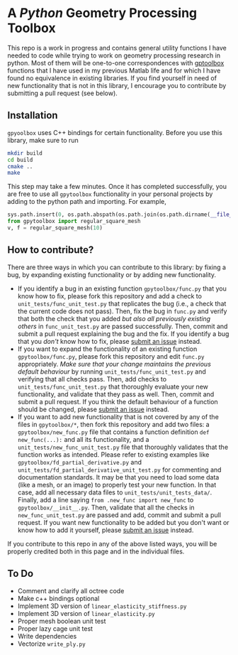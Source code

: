 # A *Python* Geometry Processing Toolbox

This repo is a work in progress and contains general utility functions I have
needed to code while trying to work on geometry processing research in python.
Most of them will be one-to-one correspondences with
[gptoolbox](https://github.com/alecjacobson/gptoolbox) functions that I have
used in my previous Matlab life and for which I have found no equivalence in
existing libraries. If you find yourself in need of new functionality that is
not in this library, I encourage you to contribute by submitting a pull request
(see below).

## Installation

`gpyoolbox` uses C++ bindings for certain functionality. Before you use this
library, make sure to run
```bash
mkdir build
cd build
cmake ..
make
```
This step may take a few minutes. Once it has completed successfully, you are
free to use all `gpytoolbox` functionality in your personal projects by adding
to the python path and importing. For example,
```python
sys.path.insert(0, os.path.abspath(os.path.join(os.path.dirname(__file__), '../ext/gpytoolbox')))
from gpytoolbox import regular_square_mesh
v, f = regular_square_mesh(10)
```



## How to contribute?

There are three ways in which you can contribute to this library: by fixing a
bug, by expanding existing functionality or by adding new functionality.

- If you identify a bug in an existing function `gpytoolbox/func.py` that you
  know how to fix, please fork this repository and add a check to
  `unit_tests/func_unit_test.py` that replicates the bug (i.e., a check that the
  current code does not pass). Then, fix the bug in `func.py` and verify that
  both the check that you added *but also all previously existing others* in
  `func_unit_test.py` are passed successfully. Then, commit and submit a pull
  request explaining the bug and the fix. If you identify a bug that you *don't*
  know how to fix, please [submit an
  issue](https://github.com/sgsellan/gpytoolbox/issues) instead.
- If you want to expand the functionality of an existing function
  `gpytoolbox/func.py`, please fork this repository and edit `func.py`
  appropriately. *Make sure that your change maintains the previous default
  behaviour* by running `unit_tests/func_unit_test.py` and verifying that all
  checks pass. Then, add checks to `unit_tests/func_unit_test.py` that
  thoroughly evaluate your new functionality, and validate that they pass as
  well. Then, commit and submit a pull request. If you think the default
  behaviour of a function should be changed, please [submit an
  issue](https://github.com/sgsellan/gpytoolbox/issues) instead.
- If you want to add new functionality that is not covered by any of the files
  in `gpytoolbox/*`, then fork this repository and add two files: a
  `gpytoolbox/new_func.py` file that contains a function definition `def
  new_func(...):` and all its functionality, and a
  `unit_tests/new_func_unit_test.py` file that thoroughly validates that the
  function works as intended. Please refer to existing examples like
  `gpytoolbox/fd_partial_derivative.py` and
  `unit_tests/fd_partial_derivative_unit_test.py` for commenting and
  documentation standards. It may be that you need to load some data (like a
  mesh, or an image) to properly test your new function. In that case, add all
  necessary data files to `unit_tests/unit_tests_data/`. Finally, add a line
  saying `from .new_func import new_func` to `gpytoolbox/__init__.py`. Then,
  validate that all the checks in `new_func_unit_test.py` are passed and add,
  commit and submit a pull request. If you want new functionality to be added
  but you don't want or know how to add it yourself, please [submit an
  issue](https://github.com/sgsellan/gpytoolbox/issues) instead.

If you contribute to this repo in any of the above listed ways, you will be
properly credited both in this page and in the individual files.

## To Do

- Comment and clarify all octree code
- Make c++ bindings optional
- Implement 3D version of `linear_elasticity_stiffness.py`
- Implement 3D version of `linear_elasticity.py`
- Proper mesh boolean unit test
- Proper lazy cage unit test
- Write dependencies
- Vectorize `write_ply.py`